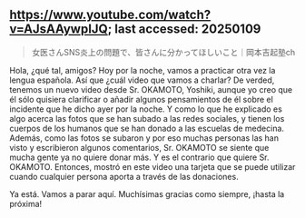 ## https://www.youtube.com/watch?v=AJsAAywpIJQ; last accessed: 20250109

> 女医さんSNS炎上の問題で、皆さんに分かってほしいこと｜岡本吉起塾ch 

Hola, ¿qué tal, amigos? Hoy por la noche, vamos a practicar otra vez la lengua española. Así que ¿cuál video que vamos a charlar? De verded, tenemos un nuevo video desde Sr. OKAMOTO, Yoshiki, aunque yo creo que él sólo quisiera clarificar o añadir algunos pensamientos de él sobre el incidente que he dicho ayer por la noche. Y como lo que he explicado es algo acerca las fotos que se han subado a las redes sociales, y tienen los cuerpos de los humanos que se han donado a las escuelas de medecina. Además, como las fotos se subaron y por eso muchas personas las han visto y escribieron algunos comentarios, Sr. OKAMOTO se siente que mucha gente ya no quiere donar más. Y es el contrario que quiere Sr. OKAMOTO. Entonces, mostró en este video una tarjeta que se puede utilizar cuando cualquier persona aporta a través de las donaciones.

Ya está. Vamos a parar aquí. Muchísimas gracias como siempre, ¡hasta la próxima!
